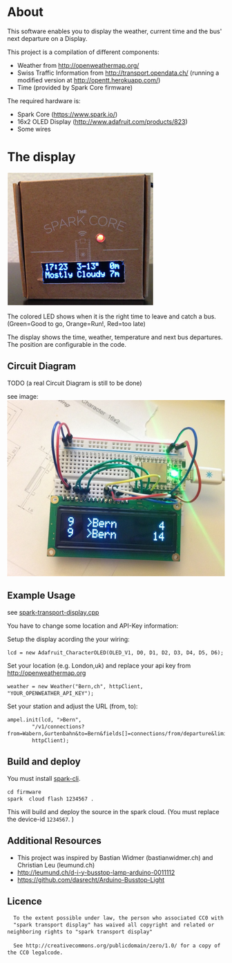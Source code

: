 About
===
This software enables you to display the weather, current time and the bus' next departure on a Display. 

This project is a compilation of different components: 
 * Weather from http://openweathermap.org/
 * Swiss Traffic Information from http://transport.opendata.ch/ (running a modified version at http://opentt.herokuapp.com/)
 * Time (provided by Spark Core firmware)

The required hardware is:
 *  Spark Core (https://www.spark.io/)
 *  16x2 OLED Display (http://www.adafruit.com/products/823)
 *  Some wires
 
The display
===

![image](doc/display.png)

The colored LED shows when it is the right time to leave and catch a bus. (Green=Good to go, Orange=Run!, Red=too late)

The display shows the time, weather, temperature and next bus departures. The position are configurable in the code. 

## Circuit Diagram
TODO (a real Circuit Diagram is still to be done)

see image: 
![image](doc/wires.jpg)

## Example Usage
see [spark-transport-display.cpp](firmware/spark-transport-display.cpp)

You have to change some location and API-Key information: 

Setup the display acording the your wiring: 

	lcd = new Adafruit_CharacterOLED(OLED_V1, D0, D1, D2, D3, D4, D5, D6);

Set your location (e.g. London,uk) and replace your api key from http://openweathermap.org

    weather = new Weather("Bern,ch", httpClient, "YOUR_OPENWEATHER_API_KEY");

Set your station and adjust the URL (from, to): 

	ampel.init(lcd, ">Bern",
			"/v1/connections?from=Wabern,Gurtenbahn&to=Bern&fields[]=connections/from/departure&limit=6",
			httpClient);



## Build and deploy
You must install [spark-cli](https://github.com/spark/spark-cli). 


	cd firmware
	spark  cloud flash 1234567 .

This will build and deploy the source in the spark cloud. (You must replace the device-id `1234567`. )


Additional Resources
----------------
* This project was inspired by Bastian Widmer (bastianwidmer.ch) and Christian Leu (leumund.ch)
* http://leumund.ch/d-i-y-busstop-lamp-arduino-0011112
* https://github.com/dasrecht/Arduino-Busstop-Light


Licence
----------------
      To the extent possible under law, the person who associated CC0 with
      "spark transport display" has waived all copyright and related or neighboring rights to "spark transport display"
      
      See http://creativecommons.org/publicdomain/zero/1.0/ for a copy of the CC0 legalcode.  